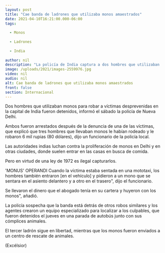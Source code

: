 ```yaml
---
layout: post
title: "Cae banda de ladrones que utilizaba monos amaestrados"
date: 2021-04-10T16:21:00.000-06:00
tags:
  
  - Monos
  
  - Ladrones
  
  - India
  
author: nil
description: "La policía de India captura a dos hombres que utilizaban monos para robar a sus víctimas en Nueva Delhi, tras la denuncia de una de sus victimas"
image: /uploads/2021/images-2559976.jpg
video: nil
audio: nil
alt: Cae banda de ladrones que utilizaba monos amaestrados
front: false
section: Internacional
---
```


Dos hombres que utilizaban monos para robar a víctimas desprevenidas en la capital de India fueron detenidos, informó el sábado la policía de Nueva Delhi.

Ambos fueron arrestados después de la denuncia de una de las víctimas, que explicó que tres hombres que llevaban monos le habían rodeado y le robaron 6 mil rupias (80 dólares), dijo un funcionario de la policía local.

Las autoridades indias luchan contra la proliferación de monos en Delhi y en otras ciudades, donde suelen entrar en las casas en busca de comida.

Pero en virtud de una ley de 1972 es ilegal capturarlos.

'MONUS' OPERANDI
Cuando la víctima estaba sentada en una mototaxi, los hombres también entraron [en el vehículo] y pidieron a un mono que se sentara en el asiento delantero y a otro en el trasero", dijo el funcionario.

 
Se llevaron el dinero que el abogado tenía en su cartera y huyeron con los monos", añadió.

La policía sospecha que la banda está detrás de otros robos similares y los agentes crearon un equipo especializado para localizar a los culpables, que fueron detenidos el jueves en una parada de autobús junto con sus cómplices animales.

El tercer ladrón sigue en libertad, mientras que los monos fueron enviados a un centro de rescate de animales.

(Excélsior)